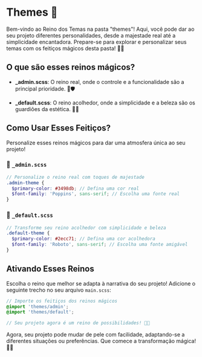 # Themes 🌈

Bem-vindo ao Reino dos Temas na pasta "themes"! Aqui, você pode dar ao seu projeto diferentes personalidades, desde a majestade real até a simplicidade encantadora. Prepare-se para explorar e personalizar seus temas com os feitiços mágicos desta pasta! 🎨✨

## O que são esses reinos mágicos?

- **\_admin.scss**: O reino real, onde o controle e a funcionalidade são a principal prioridade. 👑🛡️

- **\_default.scss**: O reino acolhedor, onde a simplicidade e a beleza são os guardiões da estética. 🏡🌺

## Como Usar Esses Feitiços?

Personalize esses reinos mágicos para dar uma atmosfera única ao seu projeto!

### 👑 `_admin.scss`

```scss
// Personalize o reino real com toques de majestade
.admin-theme {
  $primary-color: #3498db; // Defina uma cor real
  $font-family: 'Poppins', sans-serif; // Escolha uma fonte real
}
```

### 🏡 `_default.scss`

```scss
// Transforme seu reino acolhedor com simplicidade e beleza
.default-theme {
  $primary-color: #2ecc71; // Defina uma cor acolhedora
  $font-family: 'Roboto', sans-serif; // Escolha uma fonte amigável
}
```

## Ativando Esses Reinos

Escolha o reino que melhor se adapta à narrativa do seu projeto! Adicione o seguinte trecho no seu arquivo `main.scss`:

```scss
// Importe os feitiços dos reinos mágicos
@import 'themes/admin';
@import 'themes/default';

// Seu projeto agora é um reino de possibilidades! 🌟🚀
```

Agora, seu projeto pode mudar de pele com facilidade, adaptando-se a diferentes situações ou preferências. Que comece a transformação mágica! 🌈🎉